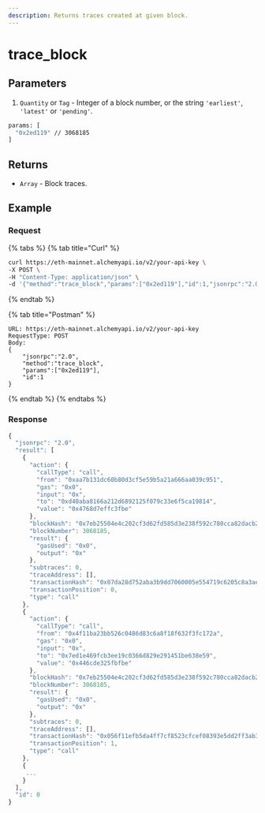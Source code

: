 ```yaml
---
description: Returns traces created at given block.
---
```


# trace\_block

## **Parameters**

1. `Quantity` or `Tag` - Integer of a block number, or the string `'earliest'`, `'latest'` or `'pending'`.

```bash
params: [
  "0x2ed119" // 3068185
]
```

## **Returns**

* `Array` - Block traces.

## **Example**

### Request

{% tabs %}
{% tab title="Curl" %}
```bash
curl https://eth-mainnet.alchemyapi.io/v2/your-api-key \
-X POST \
-H "Content-Type: application/json" \
-d '{"method":"trace_block","params":["0x2ed119"],"id":1,"jsonrpc":"2.0"}' 
```
{% endtab %}

{% tab title="Postman" %}
```http
URL: https://eth-mainnet.alchemyapi.io/v2/your-api-key
RequestType: POST
Body: 
{
    "jsonrpc":"2.0",
    "method":"trace_block",
    "params":["0x2ed119"],
    "id":1
}
```
{% endtab %}
{% endtabs %}

### Response

```javascript
{
  "jsonrpc": "2.0",
  "result": [
    {
      "action": {
        "callType": "call",
        "from": "0xaa7b131dc60b80d3cf5e59b5a21a666aa039c951",
        "gas": "0x0",
        "input": "0x",
        "to": "0xd40aba8166a212d6892125f079c33e6f5ca19814",
        "value": "0x4768d7effc3fbe"
      },
      "blockHash": "0x7eb25504e4c202cf3d62fd585d3e238f592c780cca82dacb2ed3cb5b38883add",
      "blockNumber": 3068185,
      "result": {
        "gasUsed": "0x0",
        "output": "0x"
      },
      "subtraces": 0,
      "traceAddress": [],
      "transactionHash": "0x07da28d752aba3b9dd7060005e554719c6205c8a3aea358599fc9b245c52f1f6",
      "transactionPosition": 0,
      "type": "call"
    },
    {
      "action": {
        "callType": "call",
        "from": "0x4f11ba23bb526c0486d83c6a8f18f632f3fc172a",
        "gas": "0x0",
        "input": "0x",
        "to": "0x7ed1e469fcb3ee19c0366d829e291451be638e59",
        "value": "0x446cde325fbfbe"
      },
      "blockHash": "0x7eb25504e4c202cf3d62fd585d3e238f592c780cca82dacb2ed3cb5b38883add",
      "blockNumber": 3068185,
      "result": {
        "gasUsed": "0x0",
        "output": "0x"
      },
      "subtraces": 0,
      "traceAddress": [],
      "transactionHash": "0x056f11efb5da4ff7cf8523cfcef08393e5dd2ff3ab3223e4324426d285d7ae92",
      "transactionPosition": 1,
      "type": "call"
    },
    {
     ...
    }
  ],
  "id": 0
}
```

##
